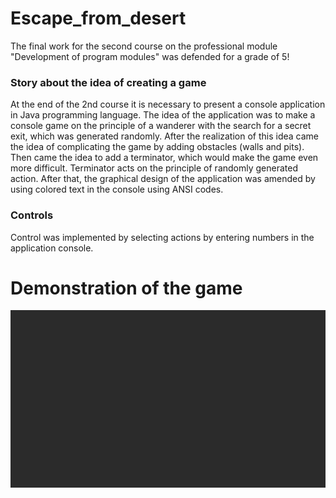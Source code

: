 # Escape_from_desert
The final work for the second course on the professional module "Development of program modules" was defended for a grade of 5! 

### Story about the idea of creating a game
At the end of the 2nd course it is necessary to present a console application in Java programming language.
The idea of the application was to make a console game on the principle of a wanderer with the search for a secret exit, which was generated randomly. 
After the realization of this idea came the idea of complicating the game by adding obstacles (walls and pits).
Then came the idea to add a terminator, which would make the game even more difficult. Terminator acts on the principle of randomly generated action. 
After that, the graphical design of the application was amended by using colored text in the console using ANSI codes.

### Controls
Control was implemented by selecting actions by entering numbers in the application console.


# Demonstration of the game

![Image alt](https://github.com/K1rsN7/Escape_from_the_desert/blob/master/GamePlay.gif)
